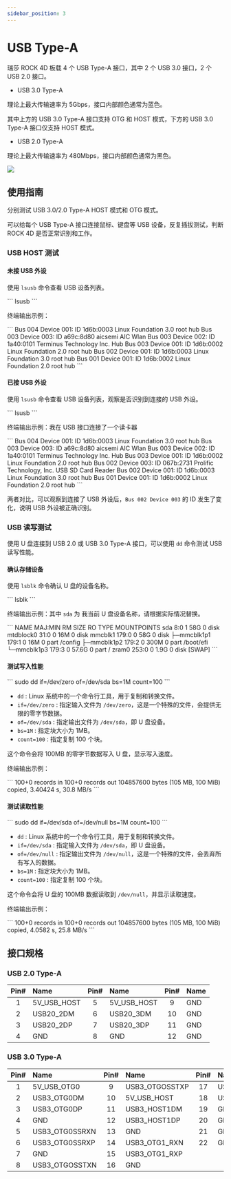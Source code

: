 ```yaml
---
sidebar_position: 3
---
```


# USB Type-A

瑞莎 ROCK 4D 板载 4 个 USB Type-A 接口，其中 2 个 USB 3.0 接口，2 个 USB 2.0 接口。

- USB 3.0 Type-A

理论上最大传输速率为 5Gbps，接口内部颜色通常为蓝色。

其中上方的 USB 3.0 Type-A 接口支持 OTG 和 HOST 模式，下方的 USB 3.0 Type-A 接口仅支持 HOST 模式。

- USB 2.0 Type-A

理论上最大传输速率为 480Mbps，接口内部颜色通常为黑色。

<div style={{textAlign: 'center'}}>
  <img src="/img/rock4/4d/rock4d-typea.webp" style={{width: '100%', maxWidth: '1200px'}} />
</div>

## 使用指南

分别测试 USB 3.0/2.0 Type-A HOST 模式和 OTG 模式。

可以给每个 USB Type-A 接口连接鼠标、键盘等 USB 设备，反复插拔测试，判断 ROCK 4D 是否正常识别和工作。

### USB HOST 测试

#### 未接 USB 外设

使用 `lsusb` 命令查看 USB 设备列表。

<NewCodeBlock tip="radxa@radxa-4d$" type="device">
```
lsusb
```
</NewCodeBlock>

终端输出示例：

<NewCodeBlock tip="radxa@radxa-4d$" type="device">
```
Bus 004 Device 001: ID 1d6b:0003 Linux Foundation 3.0 root hub
Bus 003 Device 003: ID a69c:8d80 aicsemi AIC Wlan
Bus 003 Device 002: ID 1a40:0101 Terminus Technology Inc. Hub
Bus 003 Device 001: ID 1d6b:0002 Linux Foundation 2.0 root hub
Bus 002 Device 001: ID 1d6b:0003 Linux Foundation 3.0 root hub
Bus 001 Device 001: ID 1d6b:0002 Linux Foundation 2.0 root hub
```
</NewCodeBlock>

#### 已接 USB 外设

使用 `lsusb` 命令查看 USB 设备列表，观察是否识别到连接的 USB 外设。

<NewCodeBlock tip="radxa@radxa-4d$" type="device">
```
lsusb
```
</NewCodeBlock>

终端输出示例：我在 USB 接口连接了一个读卡器

<NewCodeBlock tip="radxa@radxa-4d$" type="device">
```
Bus 004 Device 001: ID 1d6b:0003 Linux Foundation 3.0 root hub
Bus 003 Device 003: ID a69c:8d80 aicsemi AIC Wlan
Bus 003 Device 002: ID 1a40:0101 Terminus Technology Inc. Hub
Bus 003 Device 001: ID 1d6b:0002 Linux Foundation 2.0 root hub
Bus 002 Device 003: ID 067b:2731 Prolific Technology, Inc. USB SD Card Reader  
Bus 002 Device 001: ID 1d6b:0003 Linux Foundation 3.0 root hub
Bus 001 Device 001: ID 1d6b:0002 Linux Foundation 2.0 root hub
```
</NewCodeBlock>

两者对比，可以观察到连接了 USB 外设后，`Bus 002 Device 003` 的 ID 发生了变化，说明 USB 外设被正确识别。

### USB 读写测试

使用 U 盘连接到 USB 2.0 或 USB 3.0 Type-A 接口，可以使用 `dd` 命令测试 USB 读写性能。

#### 确认存储设备

使用 `lsblk` 命令确认 U 盘的设备名称。

<NewCodeBlock tip="radxa@radxa-4d$" type="device">
```
lsblk
```
</NewCodeBlock>

终端输出示例：其中 `sda` 为 我当前 U 盘设备名称，请根据实际情况替换。

<NewCodeBlock tip="radxa@radxa-4d$" type="device">
```
NAME        MAJ:MIN RM  SIZE RO TYPE MOUNTPOINTS
sda           8:0    1   58G  0 disk
mtdblock0    31:0    0   16M  0 disk
mmcblk1     179:0    0   58G  0 disk
├─mmcblk1p1 179:1    0   16M  0 part /config
├─mmcblk1p2 179:2    0  300M  0 part /boot/efi
└─mmcblk1p3 179:3    0 57.6G  0 part /
zram0       253:0    0  1.9G  0 disk [SWAP]
```
</NewCodeBlock>

#### 测试写入性能

<NewCodeBlock tip="radxa@radxa-4d$" type="device">
```
sudo dd if=/dev/zero of=/dev/sda bs=1M count=100
```
</NewCodeBlock>

- `dd` : Linux 系统中的一个命令行工具，用于复制和转换文件。
- `if=/dev/zero` : 指定输入文件为 `/dev/zero`，这是一个特殊的文件，会提供无限的零字节数据。
- `of=/dev/sda` : 指定输出文件为 `/dev/sda`，即 U 盘设备。
- `bs=1M` : 指定块大小为 1MB。
- `count=100` : 指定复制 100 个块。

这个命令会将 100MB 的零字节数据写入 U 盘，显示写入速度。

终端输出示例：

<NewCodeBlock tip="radxa@radxa-4d$" type="device">
```
100+0 records in
100+0 records out
104857600 bytes (105 MB, 100 MiB) copied, 3.40424 s, 30.8 MB/s
```
</NewCodeBlock>

#### 测试读取性能

<NewCodeBlock tip="radxa@radxa-4d$" type="device">
```
sudo dd if=/dev/sda of=/dev/null bs=1M count=100
```
</NewCodeBlock>

- `dd` : Linux 系统中的一个命令行工具，用于复制和转换文件。
- `if=/dev/sda` : 指定输入文件为 `/dev/sda`，即 U 盘设备。
- `of=/dev/null` : 指定输出文件为 `/dev/null`，这是一个特殊的文件，会丢弃所有写入的数据。
- `bs=1M` : 指定块大小为 1MB。
- `count=100` : 指定复制 100 个块。

这个命令会将 U 盘的 100MB 数据读取到 `/dev/null`，并显示读取速度。

终端输出示例：

<NewCodeBlock tip="radxa@radxa-4d$" type="device">
```
100+0 records in
100+0 records out
104857600 bytes (105 MB, 100 MiB) copied, 4.0582 s, 25.8 MB/s
```
</NewCodeBlock>

## 接口规格

### USB 2.0 Type-A

| Pin# | Name        | Pin# | Name        | Pin# | Name |
| :--: | :---------- | :--: | :---------- | :--: | :--- |
|  1   | 5V_USB_HOST |  5   | 5V_USB_HOST |  9   | GND  |
|  2   | USB20_2DM   |  6   | USB20_3DM   |  10  | GND  |
|  3   | USB20_2DP   |  7   | USB20_3DP   |  11  | GND  |
|  4   | GND         |  8   | GND         |  12  | GND  |

### USB 3.0 Type-A

| Pin# | Name           | Pin# | Name           | Pin# | Name          |
| :--: | :------------- | :--: | :------------- | :--: | :------------ |
|  1   | 5V_USB_OTG0    |  9   | USB3_OTGOSSTXP |  17  | USB3_OTG1_TXN |
|  2   | USB3_OTG0DM    |  10  | 5V_USB_HOST    |  18  | USB3_OTG1_TXP |
|  3   | USB3_OTG0DP    |  11  | USB3_HOST1DM   |  19  | GND           |
|  4   | GND            |  12  | USB3_HOST1DP   |  20  | GND           |
|  5   | USB3_OTG0SSRXN |  13  | GND            |  21  | GND           |
|  6   | USB3_OTG0SSRXP |  14  | USB3_OTG1_RXN  |  22  | GND           |
|  7   | GND            |  15  | USB3_OTG1_RXP  |      |               |
|  8   | USB3_OTGOSSTXN |  16  | GND            |      |               |
